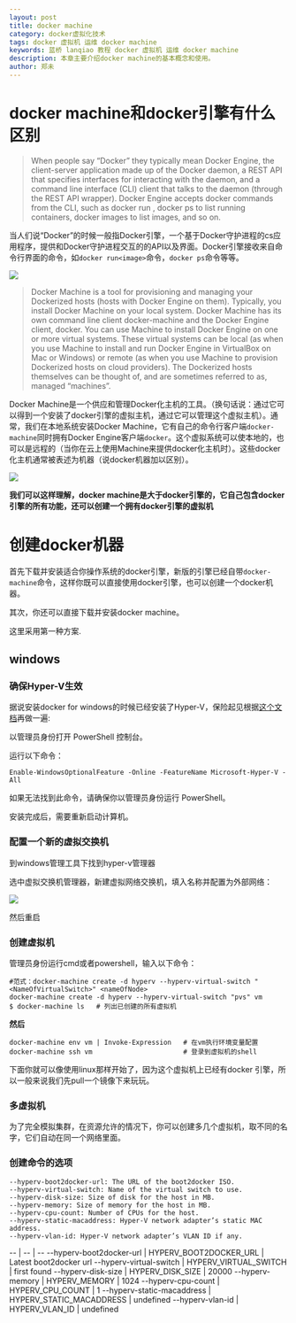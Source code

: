 ```yaml
---
layout: post
title: docker machine
category: docker虚拟化技术
tags: docker 虚拟机 运维 docker machine
keywords: 蓝桥 lanqiao 教程 docker 虚拟机 运维 docker machine
description: 本章主要介绍docker machine的基本概念和使用。
author: 郑未
---
```


# docker machine和docker引擎有什么区别

> When people say “Docker” they typically mean Docker Engine, the client-server application made up of the Docker daemon, a REST API that specifies interfaces for interacting with the daemon, and a command line interface (CLI) client that talks to the daemon (through the REST API wrapper). Docker Engine accepts docker commands from the CLI, such as docker run <image>, docker ps to list running containers, docker images to list images, and so on.

当人们说“Docker”的时候一般指Docker引擎，一个基于Docker守护进程的cs应用程序，提供和Docker守护进程交互的的API以及界面。Docker引擎接收来自命令行界面的命令，如`docker run<image>`命令，`docker ps`命令等等。

![](https://docs.docker.com/machine/img/engine.png)

> Docker Machine is a tool for provisioning and managing your Dockerized hosts (hosts with Docker Engine on them). Typically, you install Docker Machine on your local system. Docker Machine has its own command line client docker-machine and the Docker Engine client, docker. You can use Machine to install Docker Engine on one or more virtual systems. These virtual systems can be local (as when you use Machine to install and run Docker Engine in VirtualBox on Mac or Windows) or remote (as when you use Machine to provision Dockerized hosts on cloud providers). The Dockerized hosts themselves can be thought of, and are sometimes referred to as, managed “machines”.

Docker Machine是一个供应和管理Docker化主机的工具。（换句话说：通过它可以得到一个安装了docker引擎的虚拟主机，通过它可以管理这个虚拟主机）。通常，我们在本地系统安装Docker Machine，它有自己的命令行客户端`docker-machine`同时拥有Docker Engine客户端`docker`。这个虚拟系统可以使本地的，也可以是远程的（当你在云上使用Machine来提供docker化主机时）。这些docker化主机通常被表述为机器（说docker机器加以区别）。

![](https://docs.docker.com/machine/img/machine.png)

**我们可以这样理解，docker machine是大于docker引擎的，它自己包含docker引擎的所有功能，还可以创建一个拥有docker引擎的虚拟机**

# 创建docker机器

首先下载并安装适合你操作系统的docker引擎，新版的引擎已经自带`docker-machine`命令，这样你既可以直接使用docker引擎，也可以创建一个docker机器。

其次，你还可以直接下载并安装docker machine。

这里采用第一种方案.

## windows

### 确保Hyper-V生效

据说安装docker for windows的时候已经安装了Hyper-V，保险起见根据[这个文档](https://docs.microsoft.com/zh-cn/virtualization/hyper-v-on-windows/quick-start/enable-hyper-v)再做一遍:

以管理员身份打开 PowerShell 控制台。

运行以下命令：

    Enable-WindowsOptionalFeature -Online -FeatureName Microsoft-Hyper-V -All

如果无法找到此命令，请确保你以管理员身份运行 PowerShell。

安装完成后，需要重新启动计算机。

### 配置一个新的虚拟交换机

到windows管理工具下找到hyper-v管理器

选中虚拟交换机管理器，新建虚拟网络交换机，填入名称并配置为外部网络：

![](https://docs.docker.com/machine/img/hyperv-network-switch.png)

然后重启

### 创建虚拟机

管理员身份运行cmd或者powershell，输入以下命令：

    #范式：docker-machine create -d hyperv --hyperv-virtual-switch "<NameOfVirtualSwitch>" <nameOfNode>
    docker-machine create -d hyperv --hyperv-virtual-switch "pvs" vm
    $ docker-machine ls   # 列出已创建的所有虚拟机

**然后**

    docker-machine env vm | Invoke-Expression   # 在vm执行环境变量配置
    docker-machine ssh vm                       # 登录到虚拟机的shell

下面你就可以像使用linux那样开始了，因为这个虚拟机上已经有docker 引擎，所以一般来说我们先pull一个镜像下来玩玩。

### 多虚拟机

为了完全模拟集群，在资源允许的情况下，你可以创建多几个虚拟机，取不同的名字，它们自动在同一个网络里面。

### 创建命令的选项


    --hyperv-boot2docker-url: The URL of the boot2docker ISO.
    --hyperv-virtual-switch: Name of the virtual switch to use.
    --hyperv-disk-size: Size of disk for the host in MB.
    --hyperv-memory: Size of memory for the host in MB.
    --hyperv-cpu-count: Number of CPUs for the host.
    --hyperv-static-macaddress: Hyper-V network adapter’s static MAC address.
    --hyperv-vlan-id: Hyper-V network adapter’s VLAN ID if any.

-- | -- | --
--hyperv-boot2docker-url  |  HYPERV_BOOT2DOCKER_URL | Latest boot2docker url
--hyperv-virtual-switch | HYPERV_VIRTUAL_SWITCH |  first found
--hyperv-disk-size | HYPERV_DISK_SIZE |   20000
--hyperv-memory | HYPERV_MEMORY |  1024
--hyperv-cpu-count | HYPERV_CPU_COUNT  |  1
--hyperv-static-macaddress | HYPERV_STATIC_MACADDRESS  |  undefined
--hyperv-vlan-id  |  HYPERV_VLAN_ID | undefined